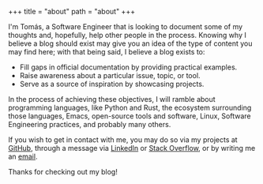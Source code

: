 +++
title = "about"
path = "about"
+++

I'm Tomás, a Software Engineer that is looking to document some of my thoughts and, hopefully, help other people in the process. Knowing why I believe a blog should exist may give you an idea of the type of content you may find here; with that being said, I believe a blog exists to:
* Fill gaps in official documentation by providing practical examples.
* Raise awareness about a particular issue, topic, or tool.
* Serve as a source of inspiration by showcasing projects.

In the process of achieving these objectives, I will ramble about programming languages, like Python and Rust, the ecosystem surrounding those languages, Emacs, open-source tools and software, Linux, Software Engineering practices, and probably many others.

If you wish to get in contact with me, you may do so via my projects at [GitHub](https://github.com/tomasfarias), through a message via [LinkedIn](https://www.linkedin.com/in/tomasfarias/) or [Stack Overflow](https://stackoverflow.com/users/3994693/tomas-farias), or by writing me an [email](mailto:tomas@tomasfarias.dev).

Thanks for checking out my blog!
